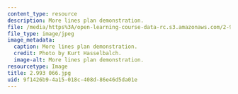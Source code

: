 ```yaml
---
content_type: resource
description: More lines plan demonstration.
file: /media/https%3A/open-learning-course-data-rc.s3.amazonaws.com/2-993-special-topics-in-mechanical-engineering-the-art-and-science-of-boat-design-january-iap-2007/9f1426b94a15018c408d86e46d5da01e_2993066.jpg
file_type: image/jpeg
image_metadata:
  caption: More lines plan demonstration.
  credit: Photo by Kurt Hasselbalch.
  image-alt: More lines plan demonstration.
resourcetype: Image
title: 2.993 066.jpg
uid: 9f1426b9-4a15-018c-408d-86e46d5da01e
---
```

